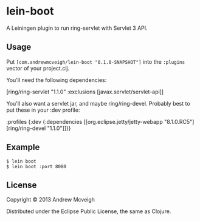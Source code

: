 # lein-boot

A Leiningen plugin to run ring-servlet with Servlet 3 API.

## Usage

Put `[com.andrewmcveigh/lein-boot "0.1.0-SNAPSHOT"]` into the `:plugins` vector
of your project.clj.

You'll need the following dependencies:

[ring/ring-servlet "1.1.0" :exclusions [javax.servlet/servlet-api]]

You'll also want a servlet jar, and maybe ring/ring-devel. Probably best to put
these in your :dev profile:

:profiles {:dev {:dependencies [[org.eclipse.jetty/jetty-webapp "8.1.0.RC5"]
                                [ring/ring-devel "1.1.0"]]}}

## Example

    $ lein boot
    $ lein boot :port 8080

## License

Copyright © 2013 Andrew Mcveigh

Distributed under the Eclipse Public License, the same as Clojure.
